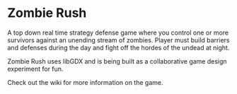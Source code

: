 # Zombie Rush

A top down real time strategy defense game where you control one or more survivors against an unending stream of zombies.  Player must build barriers and defenses during the day and fight off the hordes of the undead at night.

Zombie Rush uses libGDX and is being built as a collaborative game design experiment for fun.

Check out the wiki for more information on the game.
